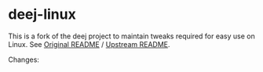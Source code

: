 # deej-linux

This is a fork of the deej project to maintain tweaks required for easy use on Linux. See [Original README](./docs/README.md) / [Upstream README](https://github.com/omriharel/deej/blob/master/README.md).

Changes:
